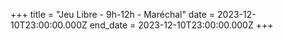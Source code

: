 +++
title = "Jeu Libre - 9h-12h - Maréchal"
date = 2023-12-10T23:00:00.000Z
end_date = 2023-12-10T23:00:00.000Z
+++

